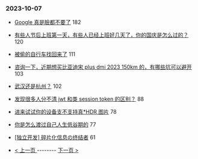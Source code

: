 ### 2023-10-07 
- [Google 真是臉都不要了](https://www.v2ex.com/t/979388) 182
- [有些人节后上班第一天，有些人已经上班好几天了，你的国庆是怎么过的？](https://www.v2ex.com/t/979342) 120
- [被偷的自行车找回来了](https://www.v2ex.com/t/979431) 111
- [咨询一下，近期想买比亚迪宋 plus dmi 2023 150km 的，有哪些坑可以避开](https://www.v2ex.com/t/979379) 103
- [武汉还是杭州？](https://www.v2ex.com/t/979358) 102
- [发现很多人分不清 jwt 和类 session token 的区别？](https://www.v2ex.com/t/979326) 88
- [进来试试你的设备支不支持真*HDR 图片](https://www.v2ex.com/t/979304) 78
- [你是怎么渡过自己人生低谷期的](https://www.v2ex.com/t/979401) 77
- [[独立开发] 碎片化信息の终结者](https://www.v2ex.com/t/979387) 61 

- [ < 上一页 ](https://github.com/able8/v2ex-hot-record/blob/master/2023-10-06.md) -------- [ 下一页 > ](https://github.com/able8/v2ex-hot-record/blob/master/2023-10-08.md)